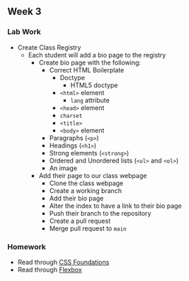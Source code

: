 ## Week 3

### Lab Work

* Create Class Registry
  * Each student will add a bio page to the registry
    * Create bio page with the following:
      * Correct HTML Boilerplate
        * Doctype
          * HTML5 doctype
        * `<html>` element
          * `lang` attribute
        *  `<head>` element
          *  `charset`
          *  `<title>`
        * `<body>` element
      * Paragraphs (`<p>`)
      * Headings (`<h1>`)
      * Strong elements (`<strong>`)
      * Ordered and Unordered lists (`<ul>` and `<ol>`)
      * An image
    * Add their page to our class webpage
      * Clone the class webpage
      * Create a working branch
      * Add their bio page
      * Alter the index to have a link to their bio page
      * Push their branch to the repository
      * Create a pull request
      * Merge pull request to `main`

### Homework

* Read through [CSS Foundations](https://www.theodinproject.com/paths/foundations/courses/foundations#css-foundations)
* Read through [Flexbox](https://www.theodinproject.com/paths/foundations/courses/foundations#flexbox)
